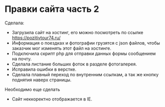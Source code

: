 # Правки сайта часть 2
Сделала:
- Загрузила сайт на хостинг, его можно посмотреть по ссылке https://pozitivtour74.ru/ 
- Информация о поездках и фотографии грузятся с json файлов, чтобы заказчик мог изменять этот файл на хостинге.
- Подключила скрипт php для отправки данных формы сообщением на почту.
- Сделала листание больших фоток в разделе фотогалерея.  
- Исправила ошибки в верстке. 
- Сделала плавный переход по внутренним ссылкам, а так же кнопку поднятия наверх страницы. 

Необходимо еще сделать 
- Сайт неккоректно отображается в IE.

